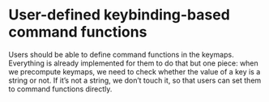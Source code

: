 # User-defined keybinding-based command functions

Users should be able to define command functions in the keymaps. Everything is already implemented for them to do that
but one piece: when we precompute keymaps, we need to check whether the value of a key is a string or not. If it’s not a
string, we don’t touch it, so that users can set them to command functions directly.
